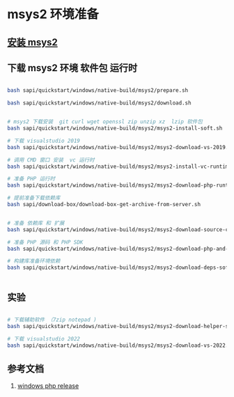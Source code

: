 # msys2 环境准备

## [安装 msys2 ](install-msys2.md)

## 下载 msys2 环境 软件包 运行时

```bash

bash sapi/quickstart/windows/native-build/msys2/prepare.sh

bash sapi/quickstart/windows/native-build/msys2/download.sh

```

```bash

# msys2 下载安装  git curl wget openssl zip unzip xz  lzip 软件包
bash sapi/quickstart/windows/native-build/msys2/msys2-install-soft.sh

# 下载 visualstudio 2019
bash sapi/quickstart/windows/native-build/msys2/msys2-download-vs-2019.sh

# 调用 CMD 窗口 安装  vc 运行时
bash sapi/quickstart/windows/native-build/msys2/msys2-install-vc-runtime.sh

# 准备 PHP 运行时
bash sapi/quickstart/windows/native-build/msys2/msys2-download-php-runtime.sh

# 提前准备下载依赖库
bash sapi/download-box/download-box-get-archive-from-server.sh


# 准备 依赖库 和 扩展
bash sapi/quickstart/windows/native-build/msys2/msys2-download-source-code.sh

# 准备 PHP 源码 和 PHP SDK
bash sapi/quickstart/windows/native-build/msys2/msys2-download-php-and-php-sdk.sh

# 构建库准备环境依赖
bash sapi/quickstart/windows/native-build/msys2/msys2-download-deps-soft.sh



```

## 实验

```bash

# 下载辅助软件 （7zip notepad )
bash sapi/quickstart/windows/native-build/msys2/msys2-download-helper-soft.sh

# 下载 visualstudio 2022
bash sapi/quickstart/windows/native-build/msys2/msys2-download-vs-2022.sh


```

## 参考文档
1. [windows php release ](https://windows.php.net/downloads/releases/archives/)
